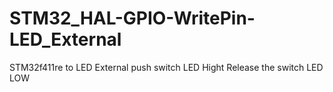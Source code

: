 # STM32_HAL-GPIO-WritePin-LED_External
STM32f411re to LED External
push switch LED Hight 
Release the switch LED LOW 


